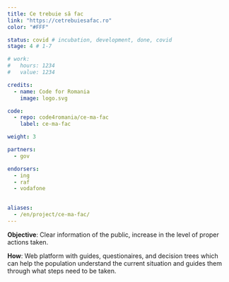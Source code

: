 ```yaml
---
title: Ce trebuie să fac
link: "https://cetrebuiesafac.ro"
color: "#FFF"

status: covid # incubation, development, done, covid
stage: 4 # 1-7

# work:
#   hours: 1234
#   value: 1234

credits:
  - name: Code for Romania
    image: logo.svg

code:
  - repo: code4romania/ce-ma-fac
    label: ce-ma-fac

weight: 3

partners:
  - gov

endorsers:
  - ing
  - raf
  - vodafone
  

aliases:
  - /en/project/ce-ma-fac/
---
```


**Objective**: Clear information of the public, increase in the level of proper actions taken.

**How**: Web platform with guides, questionaires, and decision trees which can help the population understand the current situation and guides them through what steps need to be taken.
